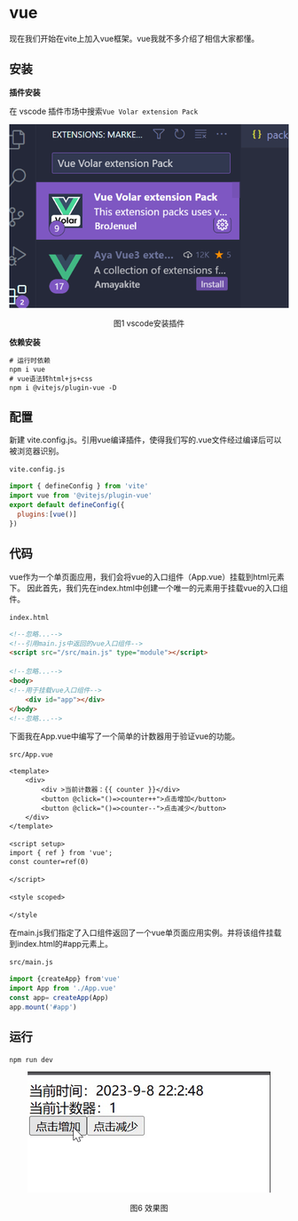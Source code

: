 
# vue

现在我们开始在vite上加入vue框架。vue我就不多介绍了相信大家都懂。

## 安装

**插件安装**

在 vscode 插件市场中搜索`Vue Volar extension Pack`
<center>
<img src="./img_2.png">

图1 vscode安装插件
</center>

**依赖安装**

```shell
# 运行时依赖
npm i vue
# vue语法转html+js+css
npm i @vitejs/plugin-vue -D
```

## 配置

新建 vite.config.js。引用vue编译插件，使得我们写的.vue文件经过编译后可以被浏览器识别。

`vite.config.js`
```js
import { defineConfig } from 'vite'
import vue from '@vitejs/plugin-vue'
export default defineConfig({
  plugins:[vue()]
})
```

## 代码


vue作为一个单页面应用，我们会将vue的入口组件（App.vue）挂载到html元素下。
因此首先，我们先在index.html中创建一个唯一的元素用于挂载vue的入口组件。

`index.html`
```html
<!--忽略...-->
<!--引用main.js中返回的vue入口组件-->
<script src="/src/main.js" type="module"></script>

<!--忽略...-->
<body>
<!--用于挂载vue入口组件-->
    <div id="app"></div>
</body>
<!--忽略...-->
```

下面我在App.vue中编写了一个简单的计数器用于验证vue的功能。

`src/App.vue`
```vue
<template>
    <div>
        <div >当前计数器：{{ counter }}</div>
        <button @click="()=>counter++">点击增加</button> 
        <button @click="()=>counter--">点击减少</button>
    </div>
</template>

<script setup>
import { ref } from 'vue';
const counter=ref(0)

</script>

<style scoped>

</style
```

在main.js我们指定了入口组件返回了一个vue单页面应用实例。并将该组件挂载到index.html的#app元素上。

`src/main.js`

```js
import {createApp} from'vue'
import App from './App.vue'
const app= createApp(App)
app.mount('#app')
```

## 运行

`npm run dev`

<center>
<img src="./demo.gif">

图6 效果图
</center>

